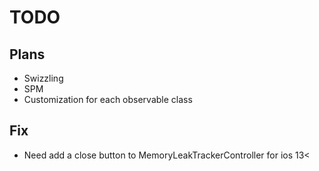 # TODO

## Plans
* Swizzling
* SPM
* Customization for each observable class

## Fix
* Need add a close button to MemoryLeakTrackerController for ios 13<
